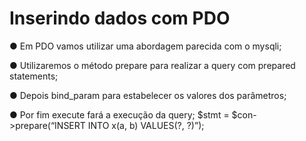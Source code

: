 # Inserindo dados com PDO

● Em PDO vamos utilizar uma abordagem parecida com o mysqli;

● Utilizaremos o método prepare para realizar a query com prepared
statements;

● Depois bind_param para estabelecer os valores dos parâmetros;

● Por fim execute fará a execução da query;
$stmt = $con->prepare(“INSERT INTO x(a, b) VALUES(?, ?)”);